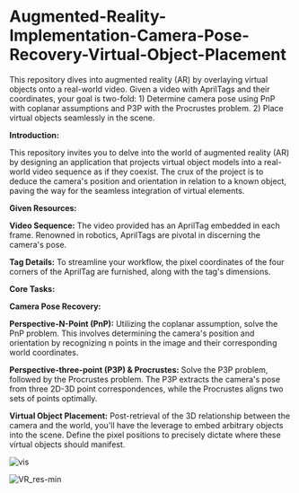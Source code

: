 # Augmented-Reality-Implementation-Camera-Pose-Recovery-Virtual-Object-Placement
This repository dives into augmented reality (AR) by overlaying virtual objects onto a real-world video. Given a video with AprilTags and their coordinates, your goal is two-fold: 1) Determine camera pose using PnP with coplanar assumptions and P3P with the Procrustes problem. 2) Place virtual objects seamlessly in the scene. 


**Introduction:**

This repository invites you to delve into the world of augmented reality (AR) by designing an application that projects virtual object models into a real-world video sequence as if they coexist. The crux of the project is to deduce the camera's position and orientation in relation to a known object, paving the way for the seamless integration of virtual elements.

**Given Resources:**

**Video Sequence:** The video provided has an AprilTag embedded in each frame. Renowned in robotics, AprilTags are pivotal in discerning the camera's pose.

**Tag Details:** To streamline your workflow, the pixel coordinates of the four corners of the AprilTag are furnished, along with the tag's dimensions.

**Core Tasks:**

**Camera Pose Recovery:**

**Perspective-N-Point (PnP):** Utilizing the coplanar assumption, solve the PnP problem. This involves determining the camera's position and orientation by recognizing n points in the image and their corresponding world coordinates.

**Perspective-three-point (P3P) & Procrustes:** Solve the P3P problem, followed by the Procrustes problem. The P3P extracts the camera's pose from three 2D-3D point correspondences, while the Procrustes aligns two sets of points optimally.


**Virtual Object Placement:** Post-retrieval of the 3D relationship between the camera and the world, you'll have the leverage to embed arbitrary objects into the scene. Define the pixel positions to precisely dictate where these virtual objects should manifest.

![vis](https://github.com/Saibernard/Augmented-Reality-Implementation-Camera-Pose-Recovery-Virtual-Object-Placement/assets/112599512/73938857-cdf2-4662-8959-f9b081fe7111)

![VR_res-min](https://github.com/Saibernard/Augmented-Reality-Implementation-Camera-Pose-Recovery-Virtual-Object-Placement/assets/112599512/f119e918-e7a5-4476-bdbe-53e6e998f23c)



